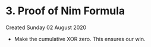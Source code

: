 # 3. Proof of Nim Formula
Created Sunday 02 August 2020

* Make the cumulative XOR zero. This ensures our win.


